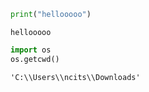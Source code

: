 ```python
print("hellooooo")
```

    hellooooo
    


```python
import os
os.getcwd()
```




    'C:\\Users\\ncits\\Downloads'




```python

```
